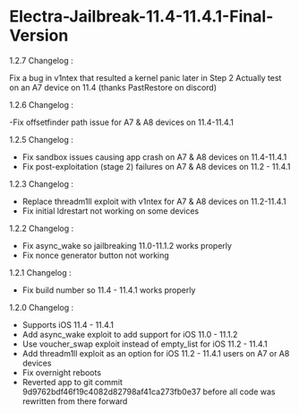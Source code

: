 # Electra-Jailbreak-11.4-11.4.1-Final-Version


1.2.7 Changelog :

Fix a bug in v1ntex that resulted a kernel panic later in Step 2
Actually test on an A7 device on 11.4 (thanks PastRestore on discord)

1.2.6 Changelog :

-Fix offsetfinder path issue for A7 & A8 devices on 11.4-11.4.1

1.2.5 Changelog :

- Fix sandbox issues causing app crash on A7 & A8 devices on 11.4-11.4.1
- Fix post-exploitation (stage 2) failures on A7 & A8 devices on 11.2 - 11.4.1

1.2.3 Changelog :

- Replace threadm1ll exploit with v1ntex for A7 & A8 devices on 11.2-11.4.1
- Fix initial ldrestart not working on some devices

1.2.2 Changelog :

- Fix async_wake so jailbreaking 11.0-11.1.2 works properly
- Fix nonce generator button not working

1.2.1 Changelog :

- Fix build number so 11.4 - 11.4.1 works properly

1.2.0 Changelog :

- Supports iOS 11.4 - 11.4.1
- Add async_wake exploit to add support for iOS 11.0 - 11.1.2
- Use voucher_swap exploit instead of empty_list for iOS 11.2 - 11.4.1
- Add threadm1ll exploit as an option for iOS 11.2 - 11.4.1 users on A7 or A8 devices
- Fix overnight reboots
- Reverted app to git commit 9d9762bdf46f19c4082d82798af41ca273fb0e37 before all code was rewritten from there forward
